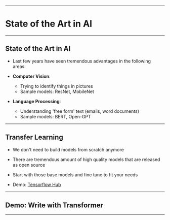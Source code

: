 
---

# State of the Art in AI

---

## State of the Art in AI

* Last few years have seen tremendous advantages in  the following areas:

* **Computer Vision**:   
    - Trying to identify things in pictures
    - Sample models: ResNet, MobileNet

* **Language Processing**:  
    - Understanding 'free form' text (emails, word documents)
    - Sample models: BERT, Open-GPT

---

## Transfer Learning

* We don't need to build models from scratch anymore

* There are tremendous amount of high quality models that are released as open source

* Start with those base models and fine tune to fit your needs

- Demo: [Tensorflow Hub](https://www.tensorflow.org/hub)

---

## Demo: Write with Transformer

---